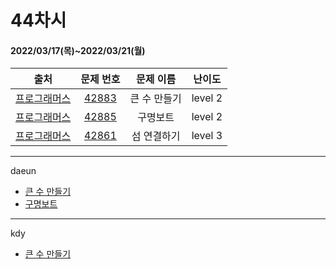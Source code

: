 # 44차시
#### 2022/03/17(목)~2022/03/21(월)

|               출처               |                   문제 번호                    |     문제 이름      | 난이도 |
| :------------------------------: | :--------------------------------------------: | :----------------: | :----: |
| [프로그래머스](https://programmers.co.kr/) | [42883](https://programmers.co.kr/learn/courses/30/lessons/42883) | 큰 수 만들기 | level 2 |
| [프로그래머스](https://programmers.co.kr/) | [42885](https://programmers.co.kr/learn/courses/30/lessons/42885) | 구명보트 | level 2 |
| [프로그래머스](https://programmers.co.kr/) | [42861](https://programmers.co.kr/learn/courses/30/lessons/42861) | 섬 연결하기 | level 3 |


---

daeun
- [큰 수 만들기](https://hoonycode.notion.site/a12327908dd14d9a8d4bd59d8945632c)
- [구명보트](https://hoonycode.notion.site/a20451a62cd443b6b81202ea1c0ee8ca)

---

kdy
- [큰 수 만들기](https://tropical-couch-e39.notion.site/PRO-42883-2b7f9787749b4a5a8a4fb91ede427452)

